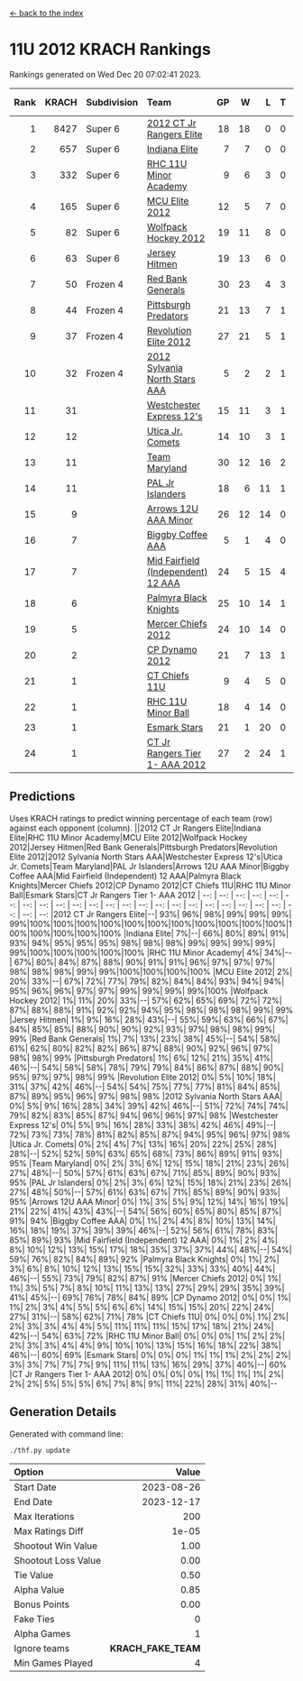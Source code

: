[<- back to the index](readme.md)
# 11U 2012 KRACH Rankings
Rankings generated on Wed Dec 20 07:02:41 2023.

Rank|KRACH|Subdivision|Team|GP|W|L|T|OTW|OTL|SoS|Exp Wins|Win Diff
---:|---:|:---|:---|---:|---:|---:|---:|---:|---:|---:|---:|---:
1|8427|Super 6|[2012 CT Jr Rangers Elite](https://gamesheetstats.com/seasons/3664/teams/140909/schedule)|18|18|0|0|1|0|93|18.8|-0.1
2|657|Super 6|[Indiana Elite](https://gamesheetstats.com/seasons/3664/teams/144355/schedule)|7|7|0|0|0|0|13|7.9|0.0
3|332|Super 6|[RHC 11U Minor Academy](https://gamesheetstats.com/seasons/3664/teams/140913/schedule)|9|6|3|0|0|1|1741|6.8|-0.0
4|165|Super 6|[MCU Elite 2012](https://gamesheetstats.com/seasons/3664/teams/140908/schedule)|12|5|7|0|2|2|2679|5.8|-0.0
5|82|Super 6|[Wolfpack Hockey 2012](https://gamesheetstats.com/seasons/3664/teams/140914/schedule)|19|11|8|0|1|2|920|11.8|-0.0
6|63|Super 6|[Jersey Hitmen](https://gamesheetstats.com/seasons/3664/teams/140915/schedule)|19|13|6|0|0|0|885|13.9|0.0
7|50|Frozen 4|[Red Bank Generals](https://gamesheetstats.com/seasons/3664/teams/140916/schedule)|30|23|4|3|3|0|15|25.4|0.0
8|44|Frozen 4|[Pittsburgh Predators](https://gamesheetstats.com/seasons/3664/teams/140925/schedule)|21|13|7|1|0|1|788|14.4|0.0
9|37|Frozen 4|[Revolution Elite 2012](https://gamesheetstats.com/seasons/3664/teams/140924/schedule)|27|21|5|1|1|1|13|22.4|0.0
10|32|Frozen 4|[2012 Sylvania North Stars AAA](https://gamesheetstats.com/seasons/3664/teams/162461/schedule)|5|2|2|1|0|0|224|3.4|0.0
11|31||[Westchester Express 12's](https://gamesheetstats.com/seasons/3664/teams/140919/schedule)|15|11|3|1|2|1|15|12.4|0.0
12|12||[Utica Jr. Comets](https://gamesheetstats.com/seasons/3664/teams/140923/schedule)|14|10|3|1|2|0|9|11.4|0.0
13|11||[Team Maryland](https://gamesheetstats.com/seasons/3664/teams/140928/schedule)|30|12|16|2|1|0|1123|13.9|0.0
14|11||[PAL Jr Islanders](https://gamesheetstats.com/seasons/3664/teams/140921/schedule)|18|6|11|1|0|2|913|7.4|0.0
15|9||[Arrows 12U AAA Minor](https://gamesheetstats.com/seasons/3664/teams/140920/schedule)|26|12|14|0|2|0|24|12.9|0.0
16|7||[Biggby Coffee AAA](https://gamesheetstats.com/seasons/3664/teams/144354/schedule)|5|1|4|0|0|0|228|1.9|0.0
17|7||[Mid Fairfield (Independent) 12 AAA](https://gamesheetstats.com/seasons/3664/teams/140910/schedule)|24|5|15|4|1|2|29|7.9|0.0
18|6||[Palmyra Black Knights](https://gamesheetstats.com/seasons/3664/teams/140927/schedule)|25|10|14|1|0|1|16|11.4|0.0
19|5||[Mercer Chiefs 2012](https://gamesheetstats.com/seasons/3664/teams/140918/schedule)|24|10|14|0|0|1|12|10.9|0.0
20|2||[CP Dynamo 2012](https://gamesheetstats.com/seasons/3664/teams/140922/schedule)|21|7|13|1|1|0|16|8.4|0.0
21|1||[CT Chiefs 11U](https://gamesheetstats.com/seasons/3664/teams/140912/schedule)|9|4|5|0|0|1|3|4.9|0.0
22|1||[RHC 11U Minor Ball](https://gamesheetstats.com/seasons/3664/teams/140917/schedule)|18|4|14|0|0|2|13|4.9|0.0
23|1||[Esmark Stars](https://gamesheetstats.com/seasons/3664/teams/140926/schedule)|21|1|20|0|0|0|61|1.9|0.0
24|1||[CT Jr Rangers Tier 1- AAA 2012](https://gamesheetstats.com/seasons/3664/teams/140911/schedule)|27|2|24|1|0|0|20|3.4|0.0

## Predictions
Uses KRACH ratings to predict winning percentage of each team (row) against each opponent (column).
||2012 CT Jr Rangers Elite|Indiana Elite|RHC 11U Minor Academy|MCU Elite 2012|Wolfpack Hockey 2012|Jersey Hitmen|Red Bank Generals|Pittsburgh Predators|Revolution Elite 2012|2012 Sylvania North Stars AAA|Westchester Express 12's|Utica Jr. Comets|Team Maryland|PAL Jr Islanders|Arrows 12U AAA Minor|Biggby Coffee AAA|Mid Fairfield (Independent) 12 AAA|Palmyra Black Knights|Mercer Chiefs 2012|CP Dynamo 2012|CT Chiefs 11U|RHC 11U Minor Ball|Esmark Stars|CT Jr Rangers Tier 1- AAA 2012
| --: | --: | --: | --: | --: | --: | --: | --: | --: | --: | --: | --: | --: | --: | --: | --: | --: | --: | --: | --: | --: | --: | --: | --: | --: 
|2012 CT Jr Rangers Elite|--| 93%| 96%| 98%| 99%| 99%| 99%| 99%|100%|100%|100%|100%|100%|100%|100%|100%|100%|100%|100%|100%|100%|100%|100%|100%
|Indiana Elite|  7%|--| 66%| 80%| 89%| 91%| 93%| 94%| 95%| 95%| 95%| 98%| 98%| 98%| 99%| 99%| 99%| 99%| 99%|100%|100%|100%|100%|100%
|RHC 11U Minor Academy|  4%| 34%|--| 67%| 80%| 84%| 87%| 88%| 90%| 91%| 91%| 96%| 97%| 97%| 97%| 98%| 98%| 98%| 99%| 99%|100%|100%|100%|100%
|MCU Elite 2012|  2%| 20%| 33%|--| 67%| 72%| 77%| 79%| 82%| 84%| 84%| 93%| 94%| 94%| 95%| 96%| 96%| 97%| 97%| 99%| 99%| 99%| 99%|100%
|Wolfpack Hockey 2012|  1%| 11%| 20%| 33%|--| 57%| 62%| 65%| 69%| 72%| 72%| 87%| 88%| 88%| 91%| 92%| 92%| 94%| 95%| 98%| 98%| 98%| 99%| 99%
|Jersey Hitmen|  1%|  9%| 16%| 28%| 43%|--| 55%| 59%| 63%| 66%| 67%| 84%| 85%| 85%| 88%| 90%| 90%| 92%| 93%| 97%| 98%| 98%| 99%| 99%
|Red Bank Generals|  1%|  7%| 13%| 23%| 38%| 45%|--| 54%| 58%| 61%| 62%| 80%| 82%| 82%| 86%| 87%| 88%| 90%| 92%| 96%| 97%| 98%| 98%| 99%
|Pittsburgh Predators|  1%|  6%| 12%| 21%| 35%| 41%| 46%|--| 54%| 58%| 58%| 78%| 79%| 79%| 84%| 86%| 87%| 88%| 90%| 95%| 97%| 97%| 98%| 99%
|Revolution Elite 2012|  0%|  5%| 10%| 18%| 31%| 37%| 42%| 46%|--| 54%| 54%| 75%| 77%| 77%| 81%| 84%| 85%| 87%| 89%| 95%| 96%| 97%| 98%| 98%
|2012 Sylvania North Stars AAA|  0%|  5%|  9%| 16%| 28%| 34%| 39%| 42%| 46%|--| 51%| 72%| 74%| 74%| 79%| 82%| 83%| 85%| 87%| 94%| 96%| 96%| 97%| 98%
|Westchester Express 12's|  0%|  5%|  9%| 16%| 28%| 33%| 38%| 42%| 46%| 49%|--| 72%| 73%| 73%| 78%| 81%| 82%| 85%| 87%| 94%| 95%| 96%| 97%| 98%
|Utica Jr. Comets|  0%|  2%|  4%|  7%| 13%| 16%| 20%| 22%| 25%| 28%| 28%|--| 52%| 52%| 59%| 63%| 65%| 68%| 73%| 86%| 89%| 91%| 93%| 95%
|Team Maryland|  0%|  2%|  3%|  6%| 12%| 15%| 18%| 21%| 23%| 26%| 27%| 48%|--| 50%| 57%| 61%| 63%| 67%| 71%| 85%| 89%| 90%| 93%| 95%
|PAL Jr Islanders|  0%|  2%|  3%|  6%| 12%| 15%| 18%| 21%| 23%| 26%| 27%| 48%| 50%|--| 57%| 61%| 63%| 67%| 71%| 85%| 89%| 90%| 93%| 95%
|Arrows 12U AAA Minor|  0%|  1%|  3%|  5%|  9%| 12%| 14%| 16%| 19%| 21%| 22%| 41%| 43%| 43%|--| 54%| 56%| 60%| 65%| 80%| 85%| 87%| 91%| 94%
|Biggby Coffee AAA|  0%|  1%|  2%|  4%|  8%| 10%| 13%| 14%| 16%| 18%| 19%| 37%| 39%| 39%| 46%|--| 52%| 56%| 61%| 78%| 83%| 85%| 89%| 93%
|Mid Fairfield (Independent) 12 AAA|  0%|  1%|  2%|  4%|  8%| 10%| 12%| 13%| 15%| 17%| 18%| 35%| 37%| 37%| 44%| 48%|--| 54%| 59%| 76%| 82%| 84%| 89%| 92%
|Palmyra Black Knights|  0%|  1%|  2%|  3%|  6%|  8%| 10%| 12%| 13%| 15%| 15%| 32%| 33%| 33%| 40%| 44%| 46%|--| 55%| 73%| 79%| 82%| 87%| 91%
|Mercer Chiefs 2012|  0%|  1%|  1%|  3%|  5%|  7%|  8%| 10%| 11%| 13%| 13%| 27%| 29%| 29%| 35%| 39%| 41%| 45%|--| 69%| 76%| 78%| 84%| 89%
|CP Dynamo 2012|  0%|  0%|  1%|  1%|  2%|  3%|  4%|  5%|  5%|  6%|  6%| 14%| 15%| 15%| 20%| 22%| 24%| 27%| 31%|--| 58%| 62%| 71%| 78%
|CT Chiefs 11U|  0%|  0%|  0%|  1%|  2%|  2%|  3%|  3%|  4%|  4%|  5%| 11%| 11%| 11%| 15%| 17%| 18%| 21%| 24%| 42%|--| 54%| 63%| 72%
|RHC 11U Minor Ball|  0%|  0%|  0%|  1%|  2%|  2%|  2%|  3%|  3%|  4%|  4%|  9%| 10%| 10%| 13%| 15%| 16%| 18%| 22%| 38%| 46%|--| 60%| 69%
|Esmark Stars|  0%|  0%|  0%|  1%|  1%|  1%|  2%|  2%|  2%|  3%|  3%|  7%|  7%|  7%|  9%| 11%| 11%| 13%| 16%| 29%| 37%| 40%|--| 60%
|CT Jr Rangers Tier 1- AAA 2012|  0%|  0%|  0%|  0%|  1%|  1%|  1%|  1%|  2%|  2%|  2%|  5%|  5%|  5%|  6%|  7%|  8%|  9%| 11%| 22%| 28%| 31%| 40%|--

## Generation Details

Generated with command line:
```
./thf.py update
```

| Option | Value |
| :----- | ----: |
| Start Date | 2023-08-26 |
| End Date | 2023-12-17 |
| Max Iterations | 200 |
| Max Ratings Diff | 1e-05 |
| Shootout Win Value | 1.00 |
| Shootout Loss Value | 0.00 |
| Tie Value | 0.50 |
| Alpha Value | 0.85 |
| Bonus Points | 0.00 |
| Fake Ties | 0 |
| Alpha Games | 1 |
| Ignore teams | __KRACH_FAKE_TEAM__ |
| Min Games Played | 4 |

